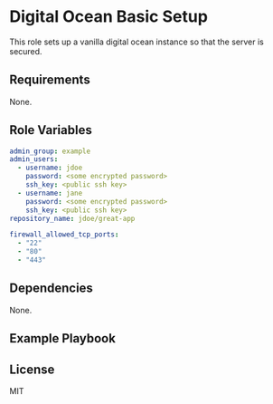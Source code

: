 Digital Ocean Basic Setup
=========

This role sets up a vanilla digital ocean instance so that the server is secured.

Requirements
------------

None.

Role Variables
--------------

```yaml
admin_group: example
admin_users:
  - username: jdoe
    password: <some encrypted password>
    ssh_key: <public ssh key>
  - username: jane
    password: <some encrypted password>
    ssh_key: <public ssh key>
repository_name: jdoe/great-app

firewall_allowed_tcp_ports:
  - "22"
  - "80"
  - "443"
```

Dependencies
------------

None.

Example Playbook
----------------

License
-------

MIT
